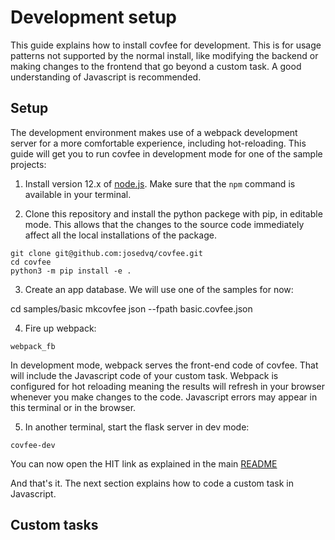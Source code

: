 # Development setup

This guide explains how to install covfee for development. This is for usage patterns not supported by the normal install, like modifying the backend or making changes to the frontend that go beyond a custom task. A good understanding of Javascript is recommended.

## Setup

The development environment makes use of a webpack development server for a more comfortable experience, including hot-reloading. This guide will get you to run covfee in development mode for one of the sample projects:

1. Install version 12.x of [node.js](https://nodejs.org/en/download/). Make sure that the `npm` command is available in your terminal.

2. Clone this repository and install the python packege with pip, in editable mode. This allows that the changes to the source code immediately affect all the local installations of the package.

```
git clone git@github.com:josedvq/covfee.git
cd covfee
python3 -m pip install -e .
```

3. Create an app database. We will use one of the samples for now:

cd samples/basic
mkcovfee json --fpath basic.covfee.json

4. Fire up webpack:
```
webpack_fb
```
In development mode, webpack serves the front-end code of covfee. That will include the Javascript code of your custom task. Webpack is configured for hot reloading meaning the results will refresh in your browser whenever you make changes to the code. Javascript errors may appear in this terminal or in the browser.

5. In another terminal, start the flask server in dev mode:
```
covfee-dev
```

You can now open the HIT link as explained in the main [README](../README.md)

And that's it. The next section explains how to code a custom task in Javascript.

## Custom tasks

